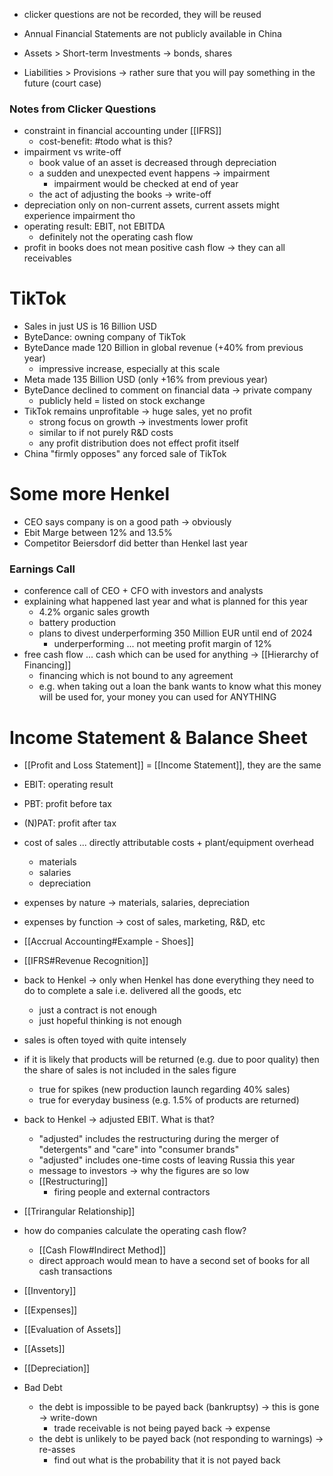 - clicker questions are not be recorded, they will be reused

- Annual Financial Statements are not publicly available in China
- Assets > Short-term Investments -> bonds, shares
- Liabilities > Provisions -> rather sure that you will pay something in the future (court case)

### Notes from Clicker Questions
- constraint in financial accounting under [[IFRS]]
	- cost-benefit: #todo what is this?
- impairment vs write-off
	- book value of an asset is decreased through depreciation
	- a sudden and unexpected event happens -> impairment
		- impairment would be checked at end of year
	- the act of adjusting the books -> write-off
- depreciation only on non-current assets, current assets might experience impairment tho
- operating result: EBIT, not EBITDA
	- definitely not the operating cash flow
- profit in books does not mean positive cash flow -> they can all receivables

# TikTok
- Sales in just US is 16 Billion USD
- ByteDance: owning company of TikTok
- ByteDance made 120 Billion in global revenue (+40% from previous year)
	- impressive increase, especially at this scale
- Meta made 135 Billion USD (only +16% from previous year)
- ByteDance declined to comment on financial data -> private company
	- publicly held = listed on stock exchange
- TikTok remains unprofitable -> huge sales, yet no profit
	- strong focus on growth -> investments lower profit
	- similar to if not purely R&D costs
	- any profit distribution does not effect profit itself
- China "firmly opposes" any forced sale of TikTok

# Some more Henkel
- CEO says company is on a good path -> obviously
- Ebit Marge between 12% and 13.5%
- Competitor Beiersdorf did better than Henkel last year

### Earnings Call
- conference call of CEO + CFO with investors and analysts
- explaining what happened last year and what is planned for this year
	- 4.2% organic sales growth
	- battery production
	- plans to divest underperforming 350 Million EUR until end of 2024
		- underperforming ... not meeting profit margin of 12%
- free cash flow ... cash which can be used for anything -> [[Hierarchy of Financing]]
	- financing which is not bound to any agreement
	- e.g. when taking out a loan the bank wants to know what this money will be used for, your money you can used for ANYTHING

# Income Statement & Balance Sheet
- [[Profit and Loss Statement]] = [[Income Statement]], they are the same
- EBIT: operating result
- PBT: profit before tax
- (N)PAT: profit after tax
- cost of sales ... directly attributable costs + plant/equipment overhead
	- materials
	- salaries
	- depreciation
- expenses by nature -> materials, salaries, depreciation
- expenses by function -> cost of sales, marketing, R&D, etc

- [[Accrual Accounting#Example - Shoes]]

- [[IFRS#Revenue Recognition]]

- back to Henkel -> only when Henkel has done everything they need to do to complete a sale i.e. delivered all the goods, etc
	- just a contract is not enough
	- just hopeful thinking is not enough
- sales is often toyed with quite intensely

- if it is likely that products will be returned (e.g. due to poor quality) then the share of sales is not included in the sales figure
	- true for spikes (new production launch regarding 40% sales)
	- true for everyday business (e.g. 1.5% of products are returned)

- back to Henkel -> adjusted EBIT. What is that?
	- "adjusted" includes the restructuring during the merger of "detergents" and "care" into "consumer brands"
	- "adjusted" includes one-time costs of leaving Russia this year
	- message to investors -> why the figures are so low
	- [[Restructuring]]
		- firing people and external contractors

- [[Trirangular Relationship]]
- how do companies calculate the operating cash flow?
	- [[Cash Flow#Indirect Method]] 
	- direct approach would mean to have a second set of books for all cash transactions
- [[Inventory]]
- [[Expenses]]
- [[Evaluation of Assets]]
- [[Assets]]
- [[Depreciation]]
- Bad Debt
	- the debt is impossible to be payed back (bankruptsy) -> this is gone -> write-down
		- trade receivable is not being payed back -> expense
	- the debt is unlikely to be payed back (not responding to warnings) -> re-asses
		- find out what is the probability that it is not payed back